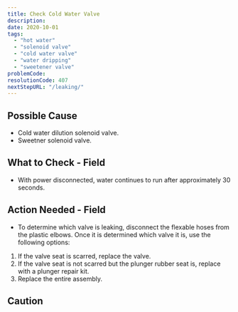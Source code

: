 ```yaml
---
title: Check Cold Water Valve
description:
date: 2020-10-01
tags:
  - "hot water"
  - "solenoid valve"
  - "cold water valve"
  - "water dripping"
  - "sweetener valve"
problemCode:
resolutionCode: 407
nextStepURL: "/leaking/"
---
```

## Possible Cause

- Cold water dilution solenoid valve.
- Sweetner solenoid valve.

## What to Check - Field

- With power disconnected, water continues to run after approximately 30 seconds.

## Action Needed - Field

- To determine which valve is leaking, disconnect the flexable hoses from the plastic elbows. Once it is determined which valve it is, use the following options:

1) If the valve seat is scarred, replace the valve.
2) If the valve seat is not scarred but the plunger rubber seat is, replace with a plunger repair kit.
3) Replace the entire assembly.

## Caution

